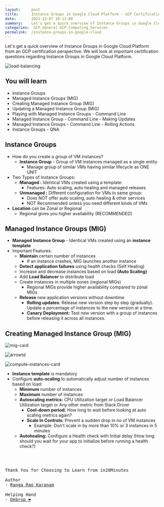 ```yaml
---
layout:     post
title:      Instance Groups in Google Cloud Platform - GCP Certification Cheat Sheet
date:       2021-12-07 10:13:00
summary:    Let's get a quick overview of Instance Groups in Google Cloud Platform from an GCP certification perspective. We will look at important certification questions regarding Instance Groups in Google Cloud Platform.
categories:  GCP_General GCP_Computing_Services
permalink:  /instance-groups-in-google-cloud
---
```

Let's get a quick overview of Instance Groups in Google Cloud Platform from an GCP certification perspective. We will look at important certification questions regarding Instance Groups in Google Cloud Platform.

![load-balancing](https://user-images.githubusercontent.com/57451228/144972763-8b0fb7e4-1e83-40c9-a2cb-cd7bba1b580b.png)




## You will learn

- Instance Groups
- Managed Instance Groups (MIG)
- Creating Managed Instance Group (MIG)
- Updating a Managed Instance Group (MIG)
- Playing with Managed Instance Groups - Command Line
- Managed Instance Group - Command Line - Making Updates
- Managed Instance Groups - Command Line - Rolling Actions
- Instance Groups - QNA

## Instance Groups

- How do you create a group of VM instances?
  - **Instance Group** - Group of VM instances managed as a single entity
     - Manage group of similar VMs having similar lifecycle as ONE UNIT
- Two Types of Instance Groups:
  - **Managed :** Identical VMs created using a template:
     - Features: Auto scaling, auto healing and managed releases
  - **Unmanaged :** Different configuration for VMs in same group:
     - Does NOT offer auto scaling, auto healing & other services
     - NOT Recommended unless you need different kinds of VMs
- **Location** can be Zonal or Regional
  - Regional gives you higher availability (RECOMMENDED)

## Managed Instance Groups (MIG)

- **Managed Instance Group** - Identical VMs created using an **instance template**
- Important Features:
  - **Maintain** certain number of instances
     - If an instance crashes, MIG launches another instance
  - **Detect application failures** using health checks (Self Healing)
  - Increase and decrease instances based on load **(Auto Scaling)**
  - Add **Load Balancer** to distribute load
  - Create instances in multiple zones (regional MIGs)
     - Regional MIGs provide higher availability compared to zonal MIGs
  - **Release** new application versions without downtime
     - **Rolling updates**: Release new version step by step (gradually). Update a percentage of instances to the new version at a time.
     - **Canary Deployment:** Test new version with a group of instances before releasing it across all instances.

## Creating Managed Instance Group (MIG)

![mig-card](https://user-images.githubusercontent.com/57451228/144974449-71dcde2f-055a-4300-a505-95461fe194bd.png)

![arrowtd](https://user-images.githubusercontent.com/57451228/144974463-ef5f7b8a-bb24-417e-9ec3-dcab572f46f5.png)

![compute-instances-card](https://user-images.githubusercontent.com/57451228/144974474-f7fce25a-41c6-419d-8a1b-b4624115aa9c.png)


- **Instance template** is mandatory
- Configure **auto-scaling** to automatically adjust number of instances based on load:
  - **Minimum** number of instances
  - **Maximum** number of instances
  - **Autoscaling metrics:** CPU Utilization target or Load Balancer Utilization target or Any other metric from Stack Driver
     - **Cool-down period:** How long to wait before looking at auto scaling metrics again?
     - **Scale In Controls:** Prevent a sudden drop in no of VM instances
        - Example: Don't scale in by more than 10% or 3 instances in 5 minutes
  - **Autohealing:** Configure a Health check with Initial delay (How long should you wait for your app to initialize before running a health check?)


<BR/>
<BR/>

<pre>
Thank You for Choosing to Learn from in28Minutes

Author
- <a href="https://www.linkedin.com/in/rangakaranam/">Ranga Rao Karanam</a>

Helping Hand
- <a href="https://www.linkedin.com/in/debrup-365/">Debrup ❤️</a>
</pre>
